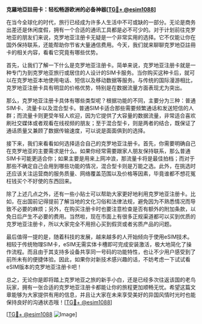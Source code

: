 **克羅地亞註冊卡：轻松畅游欧洲的必备神器[[TG💪+ @esim1088](https://t.me/s/esim1088)]**

在当今全球化的时代，旅行已经成为许多人生活中不可或缺的一部分。无论是商务出差还是休闲度假，拥有一个合适的通讯工具都是必不可少的。对于计划前往克罗地亚的朋友们来说，克罗地亚注册卡无疑是一个非常实用的选择。它不仅能让你在国外保持联系，还能帮助你节省大量通信费用。今天，我们就来聊聊克罗地亞註冊卡的相关内容，看看它究竟有哪些优势。

首先，让我们了解一下什么是克罗地亚注册卡。简单来说，克罗地亚注册卡就是一种专门为到克罗地亚旅行或居住的人设计的SIM卡服务。当你购买这种卡后，就可以在克罗地亚本地使用电话、短信以及移动数据等服务。与传统的国际漫游相比，克罗地亚注册卡具有明显的价格优势，特别是在数据流量方面表现尤为突出。

那么，克罗地亚注册卡具体有哪些类型呢？根据功能的不同，主要分为三种：普通SIM卡、流量卡以及混合型卡。普通SIM卡适合那些需要频繁通话和发送短信的人群；而流量卡则更受年轻人欢迎，因为它提供了大容量的数据流量，非常适合喜欢刷社交媒体或者观看在线视频的朋友；至于混合型卡，则是两者的结合，既保证了通话质量又兼顾了数据传输速度，可以说是面面俱到的选择。

接下来，我们来看看如何选择适合自己的克罗地亚注册卡。首先，你需要明确自己在克罗地亚的主要需求是什么。如果你经常需要跟家人朋友保持联系，那么普通SIM卡可能更适合你；如果主要是用来上网冲浪，那流量卡将是最佳拍档；而对于那些不确定自己会用到哪些功能的情况，混合型卡则是万能之选。此外，在挑选时还应该关注运营商的服务质量、网络覆盖范围以及价格等因素，毕竟谁都不想花冤枉钱买个不好使的东西回来。

除了上述几点之外，还有一些小贴士可以帮助大家更好地利用克罗地亚注册卡。比如，在出国前记得提前了解当地的文化习俗和法律法规，避免因为不熟悉情况而导致不必要的麻烦；另外，在购买注册卡时也要注意检查是否有额外的附加条款，以免日后产生不必要的费用。当然啦，现在市面上有很多正规渠道都可以买到优质的克罗地亚注册卡，所以大家完全不用担心买到假货或者劣质产品的问题。

最后值得一提的是，随着科技的发展，越来越多的人开始倾向于使用eSIM技术。相较于传统物理SIM卡，eSIM无需实体卡槽即可完成安装激活，极大地简化了操作流程。而且由于其支持多设备共享同一号码的功能特性，也让不少用户感受到了前所未有的便捷体验。因此，如果你对新技术感兴趣的话，不妨考虑一下试试看eSIM版本的克罗地亚注册卡吧！

总之，无论你是即将踏上克罗地亚之旅的新手小白，还是已经多次往返该国的老鸟玩家，拥有一张合适的克罗地亚注册卡都能让你的旅程更加顺畅无忧。希望这篇文章能够为大家提供有用的信息，并且让大家在未来享受美好的异国风情时光时也能保持良好的沟通状态哦！[[TG💪+ @esim1088](https://t.me/s/esim1088)]

[[TG💪+ @esim1088](https://t.me/s/esim1088) ![Image](https://i.postimg.cc/4NQfJmqS/Snipaste-2025-05-13-00-14-12.png)]